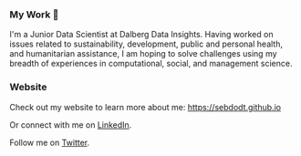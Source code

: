 ### My Work 🌱

I'm a Junior Data Scientist at Dalberg Data Insights. Having worked on issues related to sustainability, development, public and personal health, and humanitarian assistance, I am hoping to solve challenges using my breadth of experiences in computational, social, and management science.

### Website
Check out my website to learn more about me: https://sebdodt.github.io

Or connect with me on [LinkedIn](https://www.linkedin.com/in/dodt/). 

Follow me on [Twitter](https://twitter.com/sebdodt).
